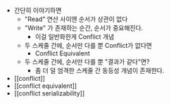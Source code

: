 - 간단히 이야기하면
    - "Read" 연산 사이엔 순서가 상관이 없다
    - "Write" 가 존재하는 순간, 순서가 중요해진다.
        - 이걸 일반화한게 Conflict 개념
    - 두 스케줄 간에, 순서만 다를 뿐 Conflict가 없다면
        - Conflict Equivalent
    - 두 스케줄 간에, 순서만 다를 뿐 "결과가 같다"면?
        - 좀 더 덜 엄격한 스케줄 간 동등성 개념이 존재한다.
- [[conflict]]
- [[conflict equivalent]]
- [[conflict serializability]]